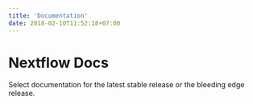 ```yaml
---
title: 'Documentation'
date: 2018-02-10T11:52:18+07:00
---
```


# Nextflow Docs

Select documentation for the latest stable release or the bleeding edge release.
